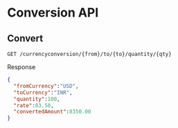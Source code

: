 # Conversion API

## Convert

```http
GET /currencyconversion/{from}/to/{to}/quantity/{qty}
```

Response

```json
{
  "fromCurrency":"USD",
  "toCurrency":"INR",
  "quantity":100,
  "rate":83.50,
  "convertedAmount":8350.00
}
```
